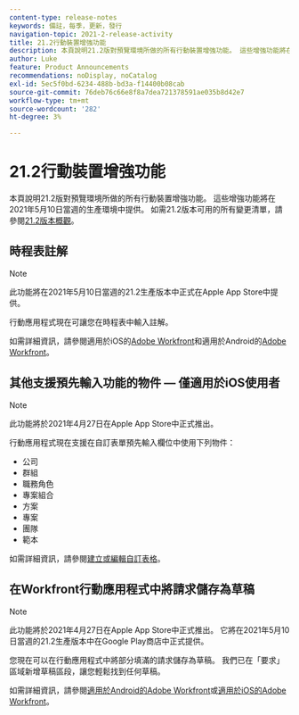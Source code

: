 ```yaml
---
content-type: release-notes
keywords: 備註，每季，更新，發行
navigation-topic: 2021-2-release-activity
title: 21.2行動裝置增強功能
description: 本頁說明21.2版對預覽環境所做的所有行動裝置增強功能。 這些增強功能將在2021年5月10日當週的生產環境中提供。 如需21.2版所有可用變更的清單，請參閱21.2版總覽。
author: Luke
feature: Product Announcements
recommendations: noDisplay, noCatalog
exl-id: 5ec5f0bd-6234-488b-bd3a-f14400b08cab
source-git-commit: 76deb76c66e8f8a7dea721378591ae035b8d42e7
workflow-type: tm+mt
source-wordcount: '282'
ht-degree: 3%

---
```


# 21.2行動裝置增強功能

本頁說明21.2版對預覽環境所做的所有行動裝置增強功能。 這些增強功能將在2021年5月10日當週的生產環境中提供。 如需21.2版本可用的所有變更清單，請參閱[21.2版本概觀](../../../product-announcements/product-releases/21.2-release-activity/21-2-release-overview.md)。

## 時程表註解

>[!NOTE]
>
>此功能將在2021年5月10日當週的21.2生產版本中正式在Apple App Store中提供。

行動應用程式現在可讓您在時程表中輸入註解。

如需詳細資訊，請參閱適用於iOS的[Adobe Workfront](../../../workfront-basics/mobile-apps/using-the-workfront-mobile-app/workfront-for-ios.md)和適用於Android的[Adobe Workfront](../../../workfront-basics/mobile-apps/using-the-workfront-mobile-app/workfront-for-android.md)。

## 其他支援預先輸入功能的物件 — 僅適用於iOS使用者

>[!NOTE]
>
>此功能將於2021年4月27日在Apple App Store中正式推出。

行動應用程式現在支援在自訂表單預先輸入欄位中使用下列物件：

* 公司
* 群組
* 職務角色
* 專案組合
* 方案
* 專案
* 團隊
* 範本

如需詳細資訊，請參閱[建立或編輯自訂表格](../../../administration-and-setup/customize-workfront/create-manage-custom-forms/create-or-edit-a-custom-form.md)。

## 在Workfront行動應用程式中將請求儲存為草稿

>[!NOTE]
>
>此功能將於2021年4月27日在Apple App Store中正式推出。 它將在2021年5月10日當週的21.2生產版本中在Google Play商店中正式提供。

您現在可以在行動應用程式中將部分填滿的請求儲存為草稿。 我們已在「要求」區域新增草稿區段，讓您輕鬆找到任何草稿。

如需詳細資訊，請參閱[適用於Android的Adobe Workfront](../../../workfront-basics/mobile-apps/using-the-workfront-mobile-app/workfront-for-android.md)或[適用於iOS的Adobe Workfront](../../../workfront-basics/mobile-apps/using-the-workfront-mobile-app/workfront-for-ios.md)。
